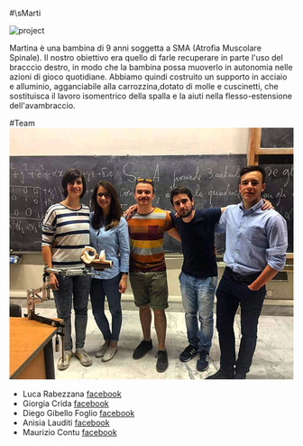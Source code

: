 #\sMarti

![project](img/main.jpg)

Martina è una bambina di 9 anni soggetta a SMA (Atrofia Muscolare Spinale). Il nostro obiettivo era quello di farle recuperare 
in parte l'uso del bracccio destro, in modo che la bambina possa muoverlo in autonomia nelle azioni di gioco quotidiane. 
Abbiamo quindi costruito un supporto in acciaio e alluminio, agganciabile alla carrozzina,dotato di molle e cuscinetti, 
che sostituisca il lavoro isomentrico della spalla e la aiuti nella flesso-estensione dell'avambraccio.

#Team
![team](img/team.jpg)

- Luca Rabezzana [facebook](https://www.facebook.com/luca.rabezzana.1)
- Giorgia Crida [facebook](https://www.facebook.com/giorgia.crida)
- Diego Gibello Foglio [facebook](https://www.facebook.com/diego.gibellofoglio)
- Anisia Lauditi [facebook](https://www.facebook.com/anisia.lauditi)
- Maurizio Contu [facebook](https://www.facebook.com/maurizio.contu.33)
